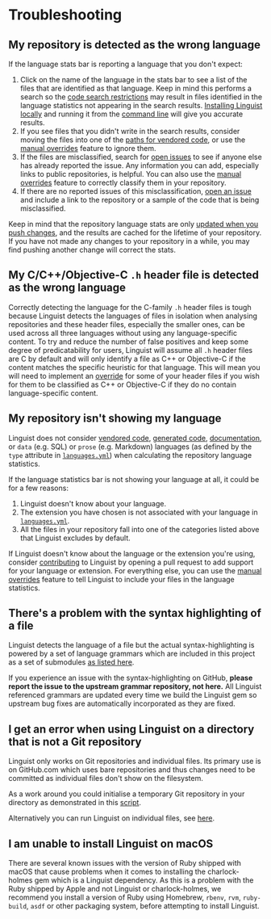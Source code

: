 # Troubleshooting

## My repository is detected as the wrong language

If the language stats bar is reporting a language that you don't expect:

1. Click on the name of the language in the stats bar to see a list of the files that are identified as that language.
   Keep in mind this performs a search so the [code search restrictions][search-limits] may result in files identified in the language statistics not appearing in the search results.
   [Installing Linguist locally](/README.md/#installation) and running it from the [command line](/README.md#command-line-usage) will give you accurate results.
1. If you see files that you didn't write in the search results, consider moving the files into one of the [paths for vendored code](/lib/linguist/vendor.yml), or use the [manual overrides](/docs/overrides.md) feature to ignore them.
1. If the files are misclassified, search for [open issues](https://github.com/github/linguist/issues) to see if anyone else has already reported the issue.
   Any information you can add, especially links to public repositories, is helpful.
   You can also use the [manual overrides](/docs/overrides.md) feature to correctly classify them in your repository.
1. If there are no reported issues of this misclassification, [open an issue](https://github.com/github/linguist/issues/new) and include a link to the repository or a sample of the code that is being misclassified.

[search-limits]: https://docs.github.com/github/searching-for-information-on-github/searching-code#considerations-for-code-search

Keep in mind that the repository language stats are only [updated when you push changes](how-linguist-works.md#how-linguist-works-on-githubcom), and the results are cached for the lifetime of your repository.
If you have not made any changes to your repository in a while, you may find pushing another change will correct the stats.

## My C/C++/Objective-C `.h` header file is detected as the wrong language

Correctly detecting the language for the C-family `.h` header files is tough because Linguist detects the languages of files in isolation when analysing repositories and these header files, especially the smaller ones, can be used across all three languages without using any language-specific content.
To try and reduce the number of false positives and keep some degree of predicatability for users, Linguist will assume all `.h` header files are C by default and will only identify a file as C++ or Objective-C if the content matches the specific heuristic for that language.
This will mean you will need to implement an [override](/docs/overrides.md) for some of your header files if you wish for them to be classified as C++ or Objective-C if they do no contain language-specific content.

## My repository isn't showing my language

Linguist does not consider [vendored code](/docs/overrides.md#vendored-code), [generated code](/docs/overrides.md#generated-code), [documentation](/docs/overrides.md#documentation), or `data` (e.g. SQL) or `prose` (e.g. Markdown) languages (as defined by the `type` attribute in [`languages.yml`](/lib/linguist/languages.yml)) when calculating the repository language statistics.

If the language statistics bar is not showing your language at all, it could be for a few reasons:

1. Linguist doesn't know about your language.
1. The extension you have chosen is not associated with your language in [`languages.yml`](/lib/linguist/languages.yml).
1. All the files in your repository fall into one of the categories listed above that Linguist excludes by default.

If Linguist doesn't know about the language or the extension you're using, consider [contributing](/CONTRIBUTING.md) to Linguist by opening a pull request to add support for your language or extension.
For everything else, you can use the [manual overrides](/docs/overrides.md) feature to tell Linguist to include your files in the language statistics.

## There's a problem with the syntax highlighting of a file

Linguist detects the language of a file but the actual syntax-highlighting is powered by a set of language grammars which are included in this project as a set of submodules [as listed here](/vendor/README.md).

If you experience an issue with the syntax-highlighting on GitHub, **please report the issue to the upstream grammar repository, not here.**
All Linguist referenced grammars are updated every time we build the Linguist gem so upstream bug fixes are automatically incorporated as they are fixed.

## I get an error when using Linguist on a directory that is not a Git repository

Linguist only works on Git repositories and individual files. Its primary use is on GitHub.com which uses bare
repositories and thus changes need to be committed as individual files don't show on the filesystem.

As a work around you could initialise a temporary Git repository in your directory as demonstrated in this
[script](https://gist.github.com/PuZZleDucK/a45fd1fac3758235ffed9fe0e8aab643).

Alternatively you can run Linguist on individual files, see [here](/README.md#single-file).

## I am unable to install Linguist on macOS

There are several known issues with the version of Ruby shipped with macOS that cause problems when it comes to installing the charlock-holmes gem which is a Linguist dependency.
As this is a problem with the Ruby shipped by Apple and not Linguist or charlock-holmes, we recommend you install a version of Ruby using Homebrew, `rbenv`, `rvm`, `ruby-build`, `asdf` or other packaging system, before attempting to install Linguist.
